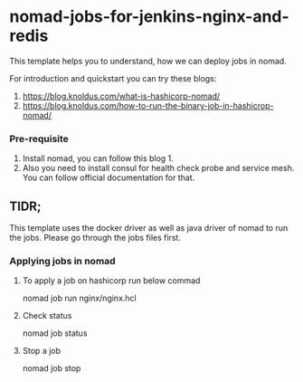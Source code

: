# nomad-jobs-for-jenkins-nginx-and-redis

This template helps you to understand, how we can deploy jobs in nomad.

For introduction and quickstart you can try these blogs:

1. https://blog.knoldus.com/what-is-hashicorp-nomad/ 
2. https://blog.knoldus.com/how-to-run-the-binary-job-in-hashicrop-nomad/ 


### Pre-requisite

1. Install nomad, you can follow this blog 1.
2. Also you need to install consul for health check probe and service mesh. You can follow official documentation for that.


## TlDR;

This template uses the docker driver as well as java driver of nomad to run the jobs. Please go through the jobs files first.

### Applying jobs in nomad

1. To apply a job on hashicorp run below commad

    nomad job run nginx/nginx.hcl

2. Check status

    nomad job status <job-name>

3. Stop a job

    nomad job stop <job-name>
